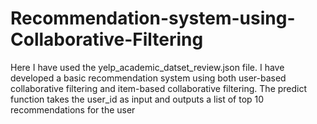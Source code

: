 # Recommendation-system-using-Collaborative-Filtering

Here I have used the yelp_academic_datset_review.json file. I have developed a basic
recommendation system using both user-based collaborative filtering and item-based collaborative
filtering. The predict function takes the user_id as input and outputs a list of top 10 recommendations
for the user
